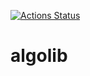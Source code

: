 [![Actions Status](https://github.com/gzlcp/algolib/workflows/verify/badge.svg)](https://github.com/gzlcp/algolib/actions) 
# algolib

